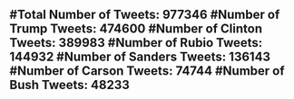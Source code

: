 #Total Number of Tweets: 977346 
#Number of Trump Tweets: 474600
#Number of Clinton Tweets: 389983
#Number of Rubio Tweets: 144932
#Number of Sanders Tweets: 136143
#Number of Carson Tweets: 74744
#Number of Bush Tweets: 48233
---
